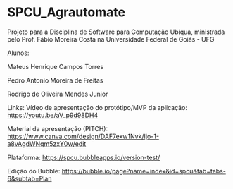 # SPCU_Agrautomate
Projeto para a Disciplina de Software para Computação Ubíqua, ministrada pelo Prof. Fábio Moreira Costa na Universidade Federal de Goiás - UFG


Alunos:

Mateus Henrique Campos Torres

Pedro Antonio Moreira de Freitas

Rodrigo de Oliveira Mendes Junior

Links:
Vídeo de apresentação do protótipo/MVP da aplicação: https://youtu.be/aV_p9d98DH4

Material da apresentação (PITCH): https://www.canva.com/design/DAF7exw1Nvk/Ijo-1-a8vAgdWNqm5zxY0w/edit

Plataforma: https://spcu.bubbleapps.io/version-test/

Edição do Bubble: https://bubble.io/page?name=index&id=spcu&tab=tabs-6&subtab=Plan


